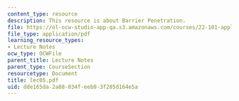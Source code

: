 ```yaml
---
content_type: resource
description: This resource is about Barrier Penetration.
file: https://ol-ocw-studio-app-qa.s3.amazonaws.com/courses/22-101-applied-nuclear-physics-fall-2006/dde165da2a88034feeb03f285d164e5a_lec05.pdf
file_type: application/pdf
learning_resource_types:
- Lecture Notes
ocw_type: OCWFile
parent_title: Lecture Notes
parent_type: CourseSection
resourcetype: Document
title: lec05.pdf
uid: dde165da-2a88-034f-eeb0-3f285d164e5a
---
```

